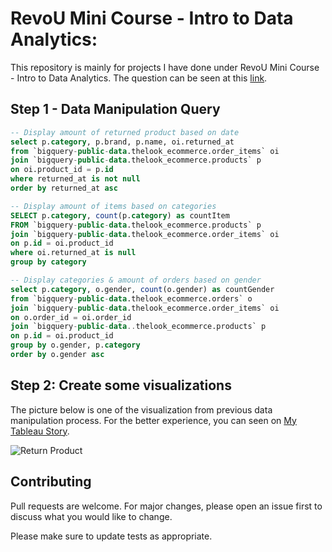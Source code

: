 # RevoU Mini Course - Intro to Data Analytics:

This repository is mainly for projects I have done under RevoU Mini Course - Intro to Data Analytics. The question can be seen at this [link](https://docs.google.com/document/d/1tCpo4cUX0bbSuzAgCGxHDasWdT4WYWePkwJFnqmnURU/edit?usp=sharing).



## Step 1 - Data Manipulation Query

```sql
-- Display amount of returned product based on date
select p.category, p.brand, p.name, oi.returned_at
from `bigquery-public-data.thelook_ecommerce.order_items` oi
join `bigquery-public-data.thelook_ecommerce.products` p
on oi.product_id = p.id
where returned_at is not null
order by returned_at asc

-- Display amount of items based on categories
SELECT p.category, count(p.category) as countItem
FROM `bigquery-public-data.thelook_ecommerce.products` p
join `bigquery-public-data.thelook_ecommerce.order_items` oi
on p.id = oi.product_id
where oi.returned_at is null 
group by category

-- Display categories & amount of orders based on gender
select p.category, o.gender, count(o.gender) as countGender 
from `bigquery-public-data.thelook_ecommerce.orders` o
join `bigquery-public-data.thelook_ecommerce.order_items` oi
on o.order_id = oi.order_id
join `bigquery-public-data..thelook_ecommerce.products` p
on p.id = oi.product_id
group by o.gender, p.category
order by o.gender asc
```

## Step 2: Create some visualizations
The picture below is one of the visualization from previous data manipulation process. For the better experience, you can seen on [My Tableau Story](https://public.tableau.com/views/ThelookEcommerceV_1/EcommerceV_1?:language=en-US&:display_count=n&:origin=viz_share_link).

![Return Product](https://miro.medium.com/max/1400/1*GvpK9-2unOPPSuN7E5VlZg.jpeg)


## Contributing
Pull requests are welcome. For major changes, please open an issue first to discuss what you would like to change.

Please make sure to update tests as appropriate.
